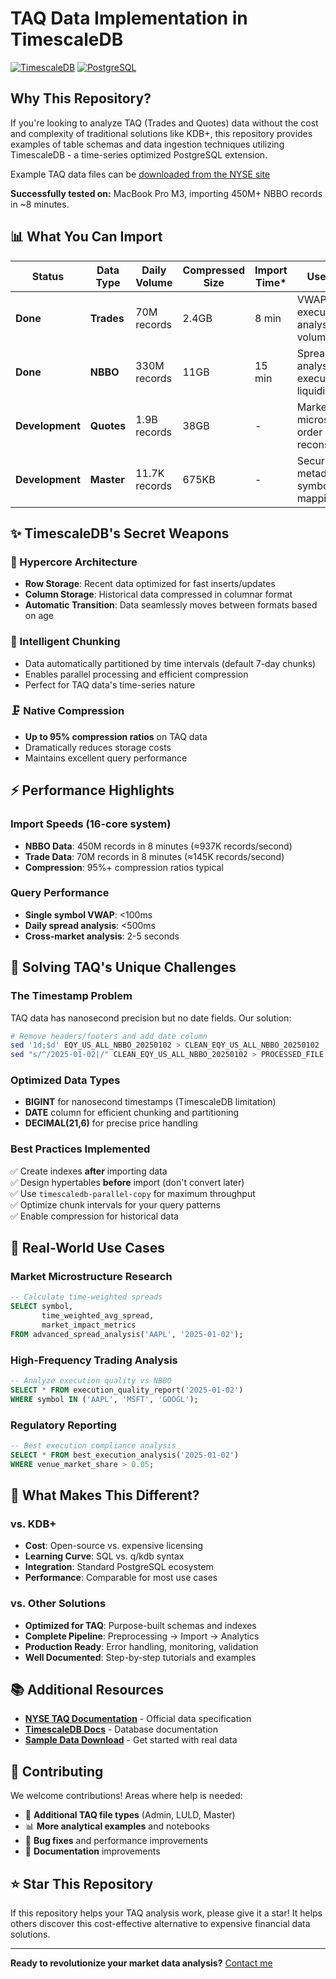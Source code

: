 # TAQ Data Implementation in TimescaleDB

[![TimescaleDB](https://img.shields.io/badge/TimescaleDB-2.0+-blue.svg)](https://www.timescale.com/)
[![PostgreSQL](https://img.shields.io/badge/PostgreSQL-12+-336791.svg)](https://www.postgresql.org/)


## Why This Repository?
If you're looking to analyze TAQ (Trades and Quotes) data without the cost and complexity of traditional solutions like KDB+, this repository provides examples of table schemas and data ingestion techniques utilizing TimescaleDB - a time-series optimized PostgreSQL extension.

Example TAQ data files can be [downloaded from the NYSE site](https://ftp.nyse.com/Historical%20Data%20Samples/DAILY%20TAQ/)

**Successfully tested on:** MacBook Pro M3, importing 450M+ NBBO records in ~8 minutes.
## 📊 What You Can Import

|Status | Data Type | Daily Volume | Compressed Size | Import Time* | Use Cases |
|-----------|-----------|--------------|-----------------|--------------|-----------|
|**Done** | **Trades** | 70M records | 2.4GB | 8 min | VWAP, execution analysis, volume studies |
|**Done** | **NBBO** | 330M records | 11GB | 15 min | Spread analysis, best execution, liquidity |
|**Development**| **Quotes** | 1.9B records | 38GB | - | Market microstructure, order book reconstruction |
|**Development**| **Master** | 11.7K records | 675KB | - | Security metadata, symbol mapping |



## ✨ TimescaleDB's Secret Weapons

### 🔄 Hypercore Architecture
- **Row Storage**: Recent data optimized for fast inserts/updates
- **Column Storage**: Historical data compressed in columnar format  
- **Automatic Transition**: Data seamlessly moves between formats based on age

### 🧩 Intelligent Chunking
- Data automatically partitioned by time intervals (default 7-day chunks)
- Enables parallel processing and efficient compression
- Perfect for TAQ data's time-series nature

### 🗜️ Native Compression
- **Up to 95% compression ratios** on TAQ data
- Dramatically reduces storage costs
- Maintains excellent query performance

## ⚡ Performance Highlights

### Import Speeds (16-core system)
- **NBBO Data**: 450M records in 8 minutes (≈937K records/second)
- **Trade Data**: 70M records in 8 minutes (≈145K records/second)
- **Compression**: 95%+ compression ratios typical

### Query Performance
- **Single symbol VWAP**: <100ms
- **Daily spread analysis**: <500ms
- **Cross-market analysis**: 2-5 seconds

## 🧩 Solving TAQ's Unique Challenges

### The Timestamp Problem
TAQ data has nanosecond precision but no date fields. Our solution:

```bash
# Remove headers/footers and add date column
sed '1d;$d' EQY_US_ALL_NBBO_20250102 > CLEAN_EQY_US_ALL_NBBO_20250102
sed "s/^/2025-01-02|/" CLEAN_EQY_US_ALL_NBBO_20250102 > PROCESSED_FILE
```

### Optimized Data Types
- **BIGINT** for nanosecond timestamps (TimescaleDB limitation)
- **DATE** column for efficient chunking and partitioning
- **DECIMAL(21,6)** for precise price handling

### Best Practices Implemented
✅ Create indexes **after** importing data  
✅ Design hypertables **before** import (don't convert later)  
✅ Use `timescaledb-parallel-copy` for maximum throughput  
✅ Optimize chunk intervals for your query patterns  
✅ Enable compression for historical data  

## 💼 Real-World Use Cases

### Market Microstructure Research
```sql
-- Calculate time-weighted spreads
SELECT symbol, 
       time_weighted_avg_spread,
       market_impact_metrics
FROM advanced_spread_analysis('AAPL', '2025-01-02');
```

### High-Frequency Trading Analysis
```sql
-- Analyze execution quality vs NBBO
SELECT * FROM execution_quality_report('2025-01-02') 
WHERE symbol IN ('AAPL', 'MSFT', 'GOOGL');
```

### Regulatory Reporting
```sql
-- Best execution compliance analysis
SELECT * FROM best_execution_analysis('2025-01-02')
WHERE venue_market_share > 0.05;
```


## 🎯 What Makes This Different?

### vs. KDB+
- **Cost**: Open-source vs. expensive licensing
- **Learning Curve**: SQL vs. q/kdb syntax
- **Integration**: Standard PostgreSQL ecosystem
- **Performance**: Comparable for most use cases

### vs. Other Solutions
- **Optimized for TAQ**: Purpose-built schemas and indexes
- **Complete Pipeline**: Preprocessing → Import → Analytics
- **Production Ready**: Error handling, monitoring, validation
- **Well Documented**: Step-by-step tutorials and examples

## 📚 Additional Resources

- **[NYSE TAQ Documentation](https://www.nyse.com/market-data/historical/daily-taq)** - Official data specification
- **[TimescaleDB Docs](https://docs.timescale.com/)** - Database documentation
- **[Sample Data Download](https://www.nyse.com/market-data/historical)** - Get started with real data

## 🤝 Contributing

We welcome contributions! Areas where help is needed:

- 🔧 **Additional TAQ file types** (Admin, LULD, Master)
- 📊 **More analytical examples** and notebooks
- 🐛 **Bug fixes** and performance improvements
- 📖 **Documentation** improvements

## ⭐ Star This Repository

If this repository helps your TAQ analysis work, please give it a star! It helps others discover this cost-effective alternative to expensive financial data solutions.

---

**Ready to revolutionize your market data analysis?** [Contact me](james.freire@gmail.com)
